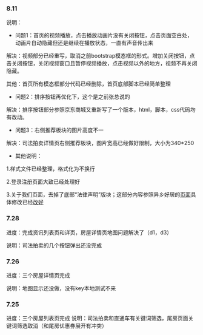 ﻿### 8.11
说明：
 - 问题1：首页的视频播放，点击播放动画片没有关闭按钮，点击页面空白处，动画片自动隐藏但还是继续在播放状态，一直有声音传出来 
 
 解决：视频部分已经重写，取消之前bootstrap模态框的形式。增加关闭按钮，点击关闭按钮，关闭视频窗口且暂停视频播放，点击视频以外的地方，视频不再关闭隐藏。

 其他：首页所有模态框部分代码已经删除，首页底部脚本已经简单整理

 - 问题2：排序按钮再优化下，这个是之前张总说的
 
 解决：排序按钮部分参照京东商城又重新写了一个版本，html，脚本，css代码均有改动。

 - 问题3：右侧推荐板块的图片高度不一
 
  解决：司法拍卖详情页右侧推荐板块，图片宽高已经做好限制，大小为340*250

 - 其他说明：
 
 1.样式文件已经整理，格式化为不换行
 
 2.登录注册页面大致已经处理好
 
 3.关于我们页面，去掉了底部“法律声明”版块；这部分内容参照异乡好居的[页面](http://www.uhouzz.com/general-pages/service-protocol)具体修改已经[改好](https://github.com/nile52/qiangxianpaiPC3/blob/master/falvshengming.html)
 
 



### 7.28
进度：完成资讯列表页和详页，房屋详情页地图问题解决了（d1，d3）

说明：司法拍卖的几个按钮弹出还没完成


### 7.26
进度：三个房屋详情页完成

说明：地图显示还没做，没有key本地测试不来


### 7.25
进度：三个房屋列表页完成
说明：司法拍卖和直通车有关键词筛选，尾房页面关键词筛选取消（和尾房优惠券展开有冲突）
